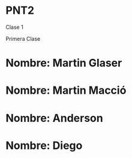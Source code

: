 # PNT2

Clase 1

Primera Clase

# Nombre: Martin Glaser
# Nombre: Martin Macció
# Nombre: Anderson 
# Nombre: Diego
